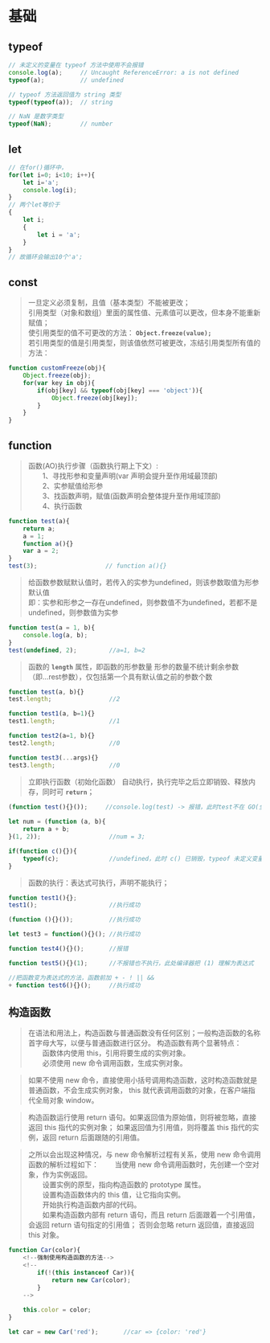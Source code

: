 # 基础

## typeof
```javascript
// 未定义的变量在 typeof 方法中使用不会报错
console.log(a);     // Uncaught ReferenceError: a is not defined
typeof(a);          // undefined

// typeof 方法返回值为 string 类型
typeof(typeof(a));  // string

// NaN 是数字类型
typeof(NaN);        // number
```

## let
```javascript
// 在for()循环中，
for(let i=0; i<10; i++){
    let i='a';
    console.log(i);
}
// 两个let等价于
{
    let i;
    {
        let i = 'a';
    }
}
// 故循环会输出10个'a';
```

## const
> 一旦定义必须复制，且值（基本类型）不能被更改；<br>
> 引用类型（对象和数组）里面的属性值、元素值可以更改，但本身不能重新赋值；<br>
> 使引用类型的值不可更改的方法： **`Object.freeze(value);`**  <br>
> 若引用类型的值是引用类型，则该值依然可被更改，冻结引用类型所有值的方法：
```javascript
function customFreeze(obj){
    Object.freeze(obj);
    for(var key in obj){
        if(obj[key] && typeof(obj[key] === 'object')){
            Object.freeze(obj[key]);
        }
    }
}
```

## function
> 函数(AO)执行步骤（函数执行期上下文）: <br>
> &emsp;&emsp;1、寻找形参和变量声明(var 声明会提升至作用域最顶部)<br>
> &emsp;&emsp;2、实参赋值给形参<br>
> &emsp;&emsp;3、找函数声明，赋值(函数声明会整体提升至作用域顶部)<br>
> &emsp;&emsp;4、执行函数
```javascript
function test(a){
    return a;
    a = 1;
    function a(){}
    var a = 2;
}
test(3);                   // function a(){}
```

> 给函数参数赋默认值时，若传入的实参为undefined，则该参数取值为形参默认值<br>
> 即：实参和形参之一存在undefined，则参数值不为undefined，若都不是undefined，则参数值为实参
```javascript
function test(a = 1, b){
    console.log(a, b);
}
test(undefined, 2);         //a=1, b=2
```

> 函数的 **`length`** 属性，即函数的形参数量
> 形参的数量不统计剩余参数（即...rest参数），仅包括第一个具有默认值之前的参数个数
```javascript
function test(a, b){}
test.length;                //2

function test1(a, b=1){}
test1.length;               //1

function test2(a=1, b){}
test2.length;               //0

function test3(...args){}
test3.length;               //0
```

> 立即执行函数（初始化函数）
> 自动执行，执行完毕之后立即销毁、释放内存，同时可 **`return`**；
```javascript
(function test(){}());     //console.log(test) -> 报错，此时test不在 GO(全局执行期上下文) 中
	
let num = (function (a, b){
    return a + b;
}(1, 2));                   //num = 3;

if(function c(){}){
    typeof(c);              //undefined，此时 c() 已销毁，typeof 未定义变量输出 undefined
}
```

> 函数的执行：表达式可执行，声明不能执行；
```javascript
function test1(){};
test1();                    //执行成功

(function (){}());          //执行成功

let test3 = function(){}(); //执行成功

function test4(){}();       //报错

function test5(){}(1);      //不报错也不执行，此处编译器把 (1) 理解为表达式

//把函数变为表达式的方法，函数前加 + - ! || &&
+ function test6(){}();     //执行成功
```

## 构造函数
> 在语法和用法上，构造函数与普通函数没有任何区别；一般构造函数的名称首字母大写，以便与普通函数进行区分。
> 构造函数有两个显著特点：<br>
> &emsp;&emsp;函数体内使用 this，引用将要生成的实例对象。<br>
> &emsp;&emsp;必须使用 new 命令调用函数，生成实例对象。

> 如果不使用 new 命令，直接使用小括号调用构造函数，这时构造函数就是普通函数，不会生成实例对象，
> this 就代表调用函数的对象，在客户端指代全局对象 window。

> 构造函数运行使用 return 语句。如果返回值为原始值，则将被忽略，直接返回 this 指代的实例对象；
> 如果返回值为引用值，则将覆盖 this 指代的实例，返回 return 后面跟随的引用值。

> 之所以会出现这种情况，与 new 命令解析过程有关系，使用 new 命令调用函数的解析过程如下：
> &emsp;&emsp;当使用 new 命令调用函数时，先创建一个空对象，作为实例返回。<br>
> &emsp;&emsp;设置实例的原型，指向构造函数的 prototype 属性。<br>
> &emsp;&emsp;设置构造函数体内的 this 值，让它指向实例。<br>
> &emsp;&emsp;开始执行构造函数内部的代码。<br>
> &emsp;&emsp;如果构造函数内部有 return 语句，而且 return 后面跟着一个引用值，会返回 return 语句指定的引用值；
> 否则会忽略 return 返回值，直接返回 this 对象。
```javascript
function Car(color){
    <!--强制使用构造函数的方法-->
    <!--
        if(!(this instanceof Car)){
            return new Car(color);
        }
    -->
    
    this.color = color;
}

let car = new Car('red');       //car => {color: 'red'}
```